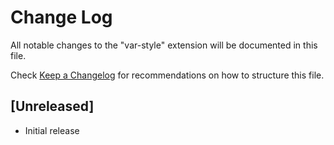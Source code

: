 # Change Log

All notable changes to the "var-style" extension will be documented in this file.

Check [Keep a Changelog](http://keepachangelog.com/) for recommendations on how to structure this file.

## [Unreleased]

- Initial release